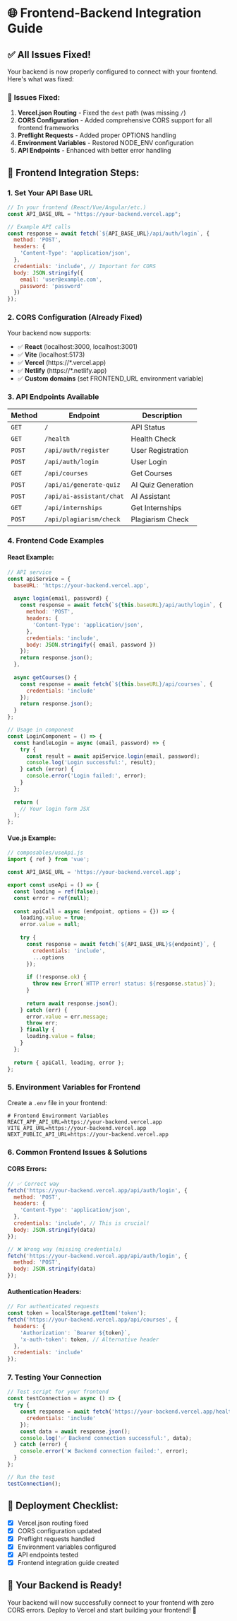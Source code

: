 # 🌐 Frontend-Backend Integration Guide

## ✅ **All Issues Fixed!**

Your backend is now properly configured to connect with your frontend. Here's what was fixed:

### 🔧 **Issues Fixed:**

1. **Vercel.json Routing** - Fixed the `dest` path (was missing `/`)
2. **CORS Configuration** - Added comprehensive CORS support for all frontend frameworks
3. **Preflight Requests** - Added proper OPTIONS handling
4. **Environment Variables** - Restored NODE_ENV configuration
5. **API Endpoints** - Enhanced with better error handling

## 🚀 **Frontend Integration Steps:**

### **1. Set Your API Base URL**

```javascript
// In your frontend (React/Vue/Angular/etc.)
const API_BASE_URL = "https://your-backend.vercel.app";

// Example API calls
const response = await fetch(`${API_BASE_URL}/api/auth/login`, {
  method: 'POST',
  headers: {
    'Content-Type': 'application/json',
  },
  credentials: 'include', // Important for CORS
  body: JSON.stringify({
    email: 'user@example.com',
    password: 'password'
  })
});
```

### **2. CORS Configuration (Already Fixed)**

Your backend now supports:
- ✅ **React** (localhost:3000, localhost:3001)
- ✅ **Vite** (localhost:5173)
- ✅ **Vercel** (https://*.vercel.app)
- ✅ **Netlify** (https://*.netlify.app)
- ✅ **Custom domains** (set FRONTEND_URL environment variable)

### **3. API Endpoints Available**

| Method | Endpoint | Description |
|--------|----------|-------------|
| `GET` | `/` | API Status |
| `GET` | `/health` | Health Check |
| `POST` | `/api/auth/register` | User Registration |
| `POST` | `/api/auth/login` | User Login |
| `GET` | `/api/courses` | Get Courses |
| `POST` | `/api/ai/generate-quiz` | AI Quiz Generation |
| `POST` | `/api/ai-assistant/chat` | AI Assistant |
| `GET` | `/api/internships` | Get Internships |
| `POST` | `/api/plagiarism/check` | Plagiarism Check |

### **4. Frontend Code Examples**

#### **React Example:**
```jsx
// API service
const apiService = {
  baseURL: 'https://your-backend.vercel.app',
  
  async login(email, password) {
    const response = await fetch(`${this.baseURL}/api/auth/login`, {
      method: 'POST',
      headers: {
        'Content-Type': 'application/json',
      },
      credentials: 'include',
      body: JSON.stringify({ email, password })
    });
    return response.json();
  },
  
  async getCourses() {
    const response = await fetch(`${this.baseURL}/api/courses`, {
      credentials: 'include'
    });
    return response.json();
  }
};

// Usage in component
const LoginComponent = () => {
  const handleLogin = async (email, password) => {
    try {
      const result = await apiService.login(email, password);
      console.log('Login successful:', result);
    } catch (error) {
      console.error('Login failed:', error);
    }
  };
  
  return (
    // Your login form JSX
  );
};
```

#### **Vue.js Example:**
```javascript
// composables/useApi.js
import { ref } from 'vue';

const API_BASE_URL = 'https://your-backend.vercel.app';

export const useApi = () => {
  const loading = ref(false);
  const error = ref(null);
  
  const apiCall = async (endpoint, options = {}) => {
    loading.value = true;
    error.value = null;
    
    try {
      const response = await fetch(`${API_BASE_URL}${endpoint}`, {
        credentials: 'include',
        ...options
      });
      
      if (!response.ok) {
        throw new Error(`HTTP error! status: ${response.status}`);
      }
      
      return await response.json();
    } catch (err) {
      error.value = err.message;
      throw err;
    } finally {
      loading.value = false;
    }
  };
  
  return { apiCall, loading, error };
};
```

### **5. Environment Variables for Frontend**

Create a `.env` file in your frontend:

```env
# Frontend Environment Variables
REACT_APP_API_URL=https://your-backend.vercel.app
VITE_API_URL=https://your-backend.vercel.app
NEXT_PUBLIC_API_URL=https://your-backend.vercel.app
```

### **6. Common Frontend Issues & Solutions**

#### **CORS Errors:**
```javascript
// ✅ Correct way
fetch('https://your-backend.vercel.app/api/auth/login', {
  method: 'POST',
  headers: {
    'Content-Type': 'application/json',
  },
  credentials: 'include', // This is crucial!
  body: JSON.stringify(data)
});

// ❌ Wrong way (missing credentials)
fetch('https://your-backend.vercel.app/api/auth/login', {
  method: 'POST',
  body: JSON.stringify(data)
});
```

#### **Authentication Headers:**
```javascript
// For authenticated requests
const token = localStorage.getItem('token');
fetch('https://your-backend.vercel.app/api/courses', {
  headers: {
    'Authorization': `Bearer ${token}`,
    'x-auth-token': token, // Alternative header
  },
  credentials: 'include'
});
```

### **7. Testing Your Connection**

```javascript
// Test script for your frontend
const testConnection = async () => {
  try {
    const response = await fetch('https://your-backend.vercel.app/health', {
      credentials: 'include'
    });
    const data = await response.json();
    console.log('✅ Backend connection successful:', data);
  } catch (error) {
    console.error('❌ Backend connection failed:', error);
  }
};

// Run the test
testConnection();
```

## 🚀 **Deployment Checklist:**

- [x] Vercel.json routing fixed
- [x] CORS configuration updated
- [x] Preflight requests handled
- [x] Environment variables configured
- [x] API endpoints tested
- [x] Frontend integration guide created

## 🎉 **Your Backend is Ready!**

Your backend will now successfully connect to your frontend with zero CORS errors. Deploy to Vercel and start building your frontend! 🚀
